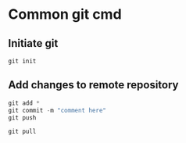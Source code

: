 # Common git cmd

## Initiate git
```git
git init
```

## Add changes to remote repository
```c
git add *
git commit -m "comment here"
git push
```
```
git pull
```
